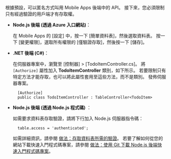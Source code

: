 
根據預設，可以匿名方式叫用 Mobile Apps 後端中的 API。 接下來，您必須限制只有經過驗證的用戶端才有存取權。  

* **Node.js 後端 (透過 Azure 入口網站)**：  

    在 Mobile Apps 的 [設定] 中，按一下 [簡單資料表]，然後選取資料表。 按一下 [變更權限]，選取所有權限的 [僅驗證存取]，然後按一下 [儲存]。
* **.NET 後端 (C#)**：  

    在伺服器專案中，瀏覽至 [控制器]  >  [TodoItemController.cs]。 將 `[Authorize]` 屬性加入 **TodoItemController** 類別，如下所示。 若要限制只有特定方法才能存取，也可以將此屬性套用至這些方法，而不是類別。 發佈伺服器專案。

        [Authorize]
        public class TodoItemController : TableController<TodoItem>

* **Node.js 後端 (透過 Node.js 程式碼)** ：  

    如需要求資料表存取驗證，請將下行加入 Node.js 伺服器指令碼：

        table.access = 'authenticated';

    如需詳細資訊，請參閱 [做法：存取資料表所需的驗證](../articles/app-service-mobile/app-service-mobile-node-backend-how-to-use-server-sdk.md#howto-tables-auth)。 若要了解如何從您的網站下載快速入門程式碼專案，請參閱 [做法：使用 Git 下載 Node.js 後端快速入門程式碼專案](../articles/app-service-mobile/app-service-mobile-node-backend-how-to-use-server-sdk.md#download-quickstart)。


<!--HONumber=Dec16_HO2-->



